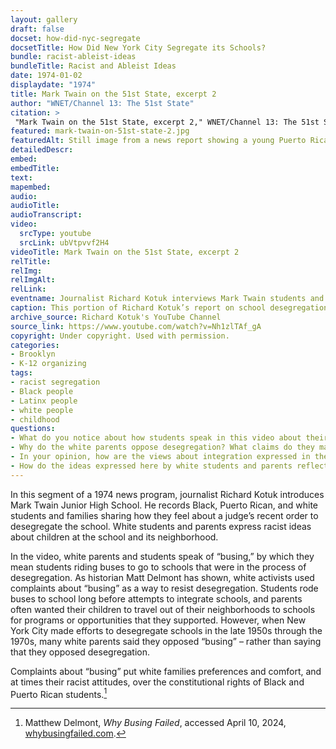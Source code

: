 ```yaml
--- 
layout: gallery
draft: false
docset: how-did-nyc-segregate
docsetTitle: How Did New York City Segregate its Schools?
bundle: racist-ableist-ideas
bundleTitle: Racist and Ableist Ideas
date: 1974-01-02
displaydate: "1974"
title: Mark Twain on the 51st State, excerpt 2
author: "WNET/Channel 13: The 51st State"
citation: >
 "Mark Twain on the 51st State, excerpt 2," WNET/Channel 13: The 51st State, in New York City Civil Rights History Project, Accessed: [Month Day, Year], https://nyccivilrightshistory.org/gallery/mark-twain-on-51st-state-2.
featured: mark-twain-on-51st-state-2.jpg
featuredAlt: Still image from a news report showing a young Puerto Rican woman being interviewed
detailedDescr: 
embed: 
embedTitle: 
text: 
mapembed: 
audio: 
audioTitle: 
audioTranscript: 
video: 
  srcType: youtube
  srcLink: ubVtpvvf2H4
videoTitle: Mark Twain on the 51st State, excerpt 2
relTitle: 
relImg: 
relImgAlt: 
relLink: 
eventname: Journalist Richard Kotuk interviews Mark Twain students and parents about school desegregation.
caption: This portion of Richard Kotuk’s report on school desegregation at Mark Twain Junior High School includes interviews with Black, Puerto Rican, and white students and families.
archive_source: Richard Kotuk's YouTube Channel
source_link: https://www.youtube.com/watch?v=Nh1zlTAf_gA
copyright: Under copyright. Used with permission.
categories: 
- Brooklyn
- K-12 organizing
tags: 
- racist segregation
- Black people
- Latinx people
- white people
- childhood
questions: 
- What do you notice about how students speak in this video about their school, their community, and their fellow students? Where do the students agree, and where do they disagree? 
- Why do the white parents oppose desegregation? What claims do they make about busing and paying taxes? 
- In your opinion, how are the views about integration expressed in these videos similar and different from those expressed by students and parents today?
- How do the ideas expressed here by white students and parents reflect or connect to racist ideas of the time, including those represented in the [Moynihan Report](/topics/how-did-nyc-segregate/racist-ableist-ideas/the-controversial-moynihan-report)?
--- 
```


In this segment of a 1974 news program, journalist Richard Kotuk introduces Mark Twain Junior High School. He records Black, Puerto Rican, and white students and families sharing how they feel about a judge’s recent order to desegregate the school. White students and parents express racist ideas about children at the school and its neighborhood.

In the video, white parents and students speak of “busing,” by which they mean students riding buses to go to schools that were in the process of desegregation. As historian Matt Delmont has shown, white activists used complaints about “busing” as a way to resist desegregation. Students rode buses to school long before attempts to integrate schools, and parents often wanted their children to travel out of their neighborhoods to schools for programs or opportunities that they supported. However, when New York City made efforts to desegregate schools in the late 1950s through the 1970s, many white parents said they opposed “busing” – rather than saying that they opposed desegregation.

Complaints about “busing” put white families preferences and comfort, and at times their racist attitudes, over the constitutional rights of Black and Puerto Rican students.[^1]

[^1]: Matthew Delmont, *Why Busing Failed*, accessed April 10, 2024, [whybusingfailed.com](https://whybusingfailed.com).
